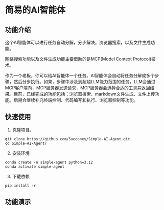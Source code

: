 # 简易的AI智能体
## 功能介绍
这个AI智能体可以进行任务自动分解，分步解决，浏览器搜索，以及文件生成功能。

网络搜索功能以及文件生成功能主要借助的是MCP(Model Context Protocol)技术。

作为一个老板，你可以给AI智能体一个任务。AI智能体会自动将任务分解成多个步骤，然后分步执行。如果，步骤中涉及到超越LLM能力范围的任务，LLM会通过MCP客户端向，MCP服务器发送请求，MCP服务器会选择合适的工具并返回结果。目前，已经完成的功能包括：浏览器搜索、markdown文件生成、文件上传功能。后期会继续补充终端控制、代码编写和执行、浏览器控制等功能。

## 快速使用
1. 克隆项目。
```
git clone https://github.com/Succoney/Simple-AI-Agent.git
cd Simple-AI-Agent/
```

2. 安装环境
```
conda create -n simple-agent python=3.12
conda activate simple-agent
```

3. 下载依赖
```
pip install -r 
```


## 功能演示
